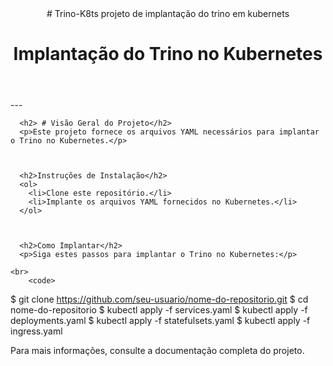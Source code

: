 

<!DOCTYPE html>
<html lang="pt-br">

<head>
  <meta charset="UTF-8">
  <meta name="viewport" content="width=device-width, initial-scale=1.0">
  
</head>

<body>
  <header>
    # Trino-K8ts
projeto de implantação do trino em kubernets
    <h1>Implantação do Trino no Kubernetes</h1>
  </header>
 ---
     
      <h2> # Visão Geral do Projeto</h2>
      <p>Este projeto fornece os arquivos YAML necessários para implantar o Trino no Kubernetes.</p>
   

   
      <h2>Instruções de Instalação</h2>
      <ol>
        <li>Clone este repositório.</li>
        <li>Implante os arquivos YAML fornecidos no Kubernetes.</li>
      </ol>
   

   
      <h2>Como Implantar</h2>
      <p>Siga estes passos para implantar o Trino no Kubernetes:</p>

    <br>
        <code>
$ git clone https://github.com/seu-usuario/nome-do-repositorio.git
$ cd nome-do-repositorio
$ kubectl apply -f services.yaml
$ kubectl apply -f deployments.yaml
$ kubectl apply -f statefulsets.yaml
$ kubectl apply -f ingress.yaml
        </code>
      </pre>
   

  <footer>
    <p>Para mais informações, consulte a documentação completa do projeto.</p>
  </footer>

</body>

</html>
